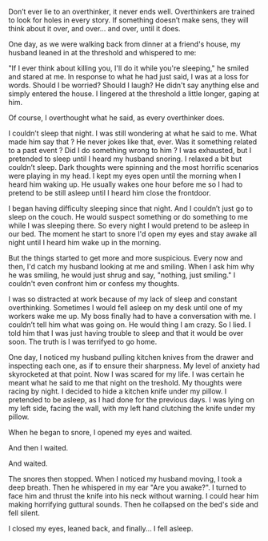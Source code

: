 Don’t ever lie to an overthinker, it never ends well. Overthinkers are trained to look for holes in every story. If something doesn’t make sens, they will think about it over, and over… and over, until it does.

One day, as we were walking back from dinner at a friend's house, my husband leaned in at the threshold and whispered to me:

"If I ever think about killing you, I'll do it while you're sleeping," he smiled and stared at me. In response to what he had just said, I was at a loss for words. Should I be worried? Should I laugh? He didn't say anything else and simply entered the house. I lingered at the threshold a little longer, gaping at him.

Of course, I overthought what he said, as every overthinker does. 

I couldn’t sleep that night. I was still wondering at what he said to me. What made him say that ? He never jokes like that, ever. Was it something related to a past event ? Did I do something wrong to him ? I was exhausted, but I pretended to sleep until I heard my husband snoring. I relaxed a bit but couldn’t sleep. Dark thoughts were spinning and the most horrific scenarios were playing in my head. I kept my eyes open until the morning when I heard him waking up. He usually wakes one hour before me so I had to pretend to be still asleep until I heard him close the frontdoor. 

I began having difficulty sleeping since that night. And I couldn’t just go to sleep on the couch. He would suspect something or do something to me while I was sleeping there. So every night I would pretend to be asleep in our bed. The moment he start to snore I'd open my eyes and stay awake all night until I heard him wake up in the morning. 

But the things started to get more and more suspicious. Every now and then, I'd catch my husband looking at me and smiling. When I ask him why he was smiling, he would just shrug and say, "nothing, just smiling." I couldn't even confront him or confess my thoughts. 

I was so distracted at work because of my lack of sleep and constant overthinking. Sometimes I would fell asleep on my desk until one of my workers wake me up. My boss finally had to have a conversation with me. I couldn’t tell him what was going on. He would thing I am crazy. So I lied. I told him that I was just having trouble to sleep and that it would be over soon. The truth is I was terrifyed to go home.

One day, I noticed my husband pulling kitchen knives from the drawer and inspecting each one, as if to ensure their sharpness. My level of anxiety had skyrocketed at that point. Now I was scared for my life. I was certain he meant what he said to me that night on the treshold. My thoughts were racing by night. I decided to hide a kitchen knife under my pillow. I pretended to be asleep, as I had done for the previous days. I was lying on my left side, facing the wall, with my left hand clutching the knife under my pillow.

When he began to snore, I opened my eyes and waited.

And then I waited. 

And waited. 

The snores then stopped. When I noticed my husband moving, I took a deep breath. Then he whispered in my ear "Are you awake?". I turned to face him and thrust the knife into his neck without warning. I could hear him making horrifying guttural sounds. Then he collapsed on the bed's side and fell silent. 

I closed my eyes, leaned back, and finally... I fell asleep.